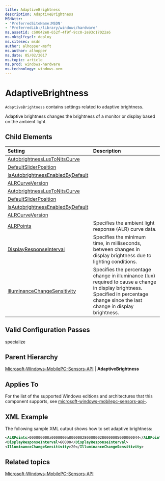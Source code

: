 ```yaml
---
title: AdaptiveBrightness
description: AdaptiveBrightness
MSHAttr:
- 'PreferredSiteName:MSDN'
- 'PreferredLib:/library/windows/hardware'
ms.assetid: c60042e8-652f-4f9f-9cc0-2e93c17022a6
ms.mktglfcycl: deploy
ms.sitesec: msdn
author: alhopper-msft
ms.author: alhopper
ms.date: 05/02/2017
ms.topic: article
ms.prod: windows-hardware
ms.technology: windows-oem
---
```

# AdaptiveBrightness

`AdaptiveBrightness` contains settings related to adaptive brightness.

Adaptive brightness changes the brightness of a monitor or display based on the ambient light.

## Child Elements

| Setting                 | Description                                                                           |
|:------------------------|:--------------------------------------------------------------------------------------|
| [AutobrightnessLuxToNitsCurve](microsoft-windows-mobilepc-sensors-api-adaptivebrightness-autobrightnessluxtonitscurve.md)    |      |
| [DefaultSliderPosition](microsoft-windows-mobilepc-sensors-api-adaptivebrightness-defaultsliderposition.md)    |      |
| [IsAutobrightnessEnabledByDefault](microsoft-windows-mobilepc-sensors-api-adaptivebrightness-isautobrightnessenabledbydefault.md)    |      |
| [ALRCurveVersion](microsoft-windows-mobilepc-sensors-api-adaptivebrightness-alrcurveversion.md)    |      |
| [AutobrightnessLuxToNitsCurve](microsoft-windows-mobilepc-sensors-api-adaptivebrightness-autobrightnessluxtonitscurve.md)    |      |
| [DefaultSliderPosition](microsoft-windows-mobilepc-sensors-api-adaptivebrightness-defaultsliderposition.md)    |      |
| [IsAutobrightnessEnabledByDefault](microsoft-windows-mobilepc-sensors-api-adaptivebrightness-isautobrightnessenabledbydefault.md)    |      |
| [ALRCurveVersion](microsoft-windows-mobilepc-sensors-api-adaptivebrightness-alrcurveversion.md)    |      |
| [ALRPoints](microsoft-windows-mobilepc-sensors-api-adaptivebrightness-alrpoints.md) | Specifies the ambient light response (ALR) curve data. |
| [DisplayResponseInterval](microsoft-windows-mobilepc-sensors-api-adaptivebrightness-displayresponseinterval.md) | Specifies the minimum time, in milliseconds, between changes in display brightness due to lighting conditions. |
| [IlluminanceChangeSensitivity](microsoft-windows-mobilepc-sensors-api-adaptivebrightness-illuminancechangesensitivity.md) | Specifies the percentage change in illuminance (lux) required to cause a change in display brightness. Specified in percentage change since the last change in display brightness. |

## Valid Configuration Passes

specialize

## Parent Hierarchy

[Microsoft-Windows-MobilePC-Sensors-API](microsoft-windows-mobilepc-sensors-api.md) | **AdaptiveBrightness**

## Applies To

For the list of the supported Windows editions and architectures that this component supports, see [microsoft-windows-mobilepc-sensors-api-](microsoft-windows-mobilepc-sensors-api.md).

## XML Example

The following sample XML output shows how to set adaptive brightness:

```XML
<ALRPoints>000000000a0000000a00000028000000280000005000000044</ALRPoints>
<DisplayResponseInterval>60000</DisplayResponseInterval>
<IlluminanceChangeSensitivity>20</IlluminanceChangeSensitivity>
```

## Related topics

[Microsoft-Windows-MobilePC-Sensors-API](microsoft-windows-mobilepc-sensors-api.md)
